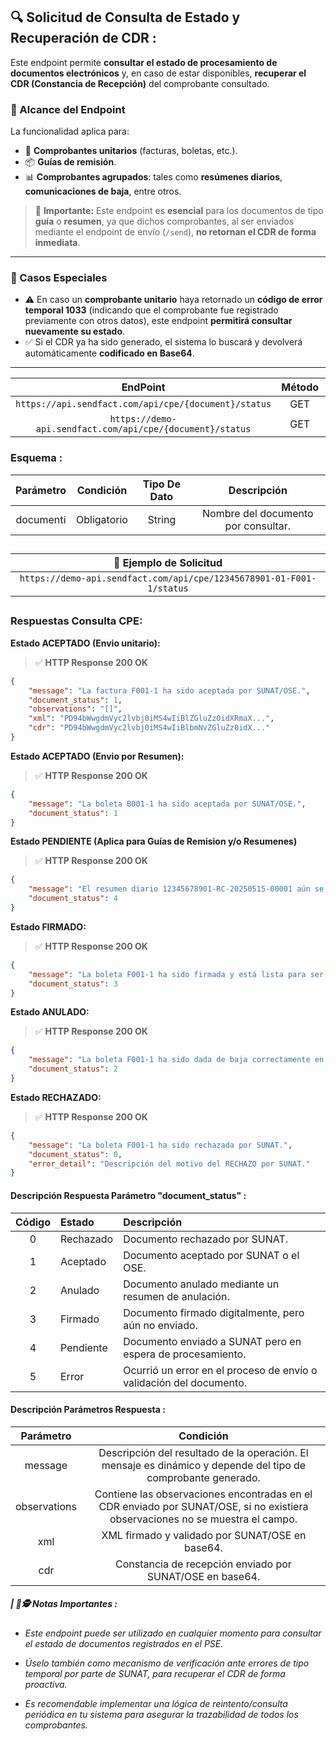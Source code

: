 
## 🔍 **Solicitud de Consulta de Estado y Recuperación de CDR :**

Este endpoint permite **consultar el estado de procesamiento de documentos electrónicos** y, en caso de estar disponibles, **recuperar el CDR (Constancia de Recepción)** del comprobante consultado.

### 📌 Alcance del Endpoint

La funcionalidad aplica para:

- 📄 **Comprobantes unitarios** (facturas, boletas, etc.).
- 📦 **Guías de remisión**.
- 📊 **Comprobantes agrupados**: tales como **resúmenes diarios**, **comunicaciones de baja**, entre otros.

> 🧠 **Importante:** Este endpoint es **esencial** para los documentos de tipo **guía** o **resumen**, ya que dichos comprobantes, al ser enviados mediante el endpoint de envío (`/send`), **no retornan el CDR de forma inmediata**.

---

### 🔁 Casos Especiales

- ⚠️ En caso un **comprobante unitario** haya retornado un **código de error temporal 1033** (indicando que el comprobante fue registrado previamente con otros datos), este endpoint **permitirá consultar nuevamente su estado**.
- ✅ Si el CDR ya ha sido generado, el sistema lo buscará y devolverá automáticamente **codificado en Base64**.

---

|                            EndPoint                         | Método |   Entorno  |
|:-----------------------------------------------------------:|:------:|:----------:|
|     `https://api.sendfact.com/api/cpe/{document}/status`    |  GET   | Producción |
|  `https://demo-api.sendfact.com/api/cpe/{document}/status`  |  GET   |    Demo    |

### **Esquema :**

|     Parámetro   |  Condición  | Tipo De Dato |              Descripción              |
|:---------------:|:-----------:|:------------:|:-------------------------------------:|
|    documentℹ️  | Obligatorio |    String    |   Nombre del documento por consultar.  |

##

|                    **🧪 Ejemplo de Solicitud**                     |
|:-------------------------------------------------------------------:|
| `https://demo-api.sendfact.com/api/cpe/12345678901-01-F001-1/status`|

##

###  **Respuestas Consulta CPE:**

**Estado ACEPTADO (Envio unitario):**

> ✅ **HTTP Response 200 OK**

```json
{
    "message": "La factura F001-1 ha sido aceptada por SUNAT/OSE.",
    "document_status": 1,
    "observations": "[]",
    "xml": "PD94bWwgdmVyc2lvbj0iMS4wIiBlZGluZz0idXRmaX...",
    "cdr": "PD94bWwgdmVyc2lvbj0iMS4wIiBlbmNvZGluZz0idX..."
}
```

**Estado ACEPTADO (Envio por Resumen):**

> ✅ **HTTP Response 200 OK**

```json
{
    "message": "La boleta B001-1 ha sido aceptada por SUNAT/OSE.",
    "document_status": 1
}
```

**Estado PENDIENTE (Aplica para Guías de Remision y/o Resumenes)**

> ✅ **HTTP Response 200 OK**

```json
{
    "message": "El resumen diario 12345678901-RC-20250515-00001 aún se encuentra en proceso en SUNAT/OSE. Intente nuevamente más tarde.",
    "document_status": 4
}
```

**Estado FIRMADO:**

> ✅ **HTTP Response 200 OK**

```json
{
    "message": "La boleta F001-1 ha sido firmada y está lista para ser enviado a SUNAT.",
    "document_status": 3
}
```

**Estado ANULADO:**

> ✅ **HTTP Response 200 OK**

```json
{
    "message": "La boleta F001-1 ha sido dada de baja correctamente en SUNAT/OSE.",
    "document_status": 2
}
```

**Estado RECHAZADO:**

> ✅ **HTTP Response 200 OK**

```json
{
    "message": "La boleta F001-1 ha sido rechazada por SUNAT.",
    "document_status": 0,
    "error_detail": "Descripción del motivo del RECHAZO por SUNAT."
}
```

#### **Descripción Respuesta Parámetro "document_status" :**

| Código | Estado    | Descripción                  |
|:------:|:----------|:-----------------------------|
| 0      | Rechazado | Documento rechazado por SUNAT.|
| 1      | Aceptado  | Documento aceptado por SUNAT o el OSE.|
| 2      | Anulado   | Documento anulado mediante un resumen de anulación.|
| 3      | Firmado   | Documento firmado digitalmente, pero aún no enviado.|
| 4      | Pendiente | Documento enviado a SUNAT pero en espera de procesamiento.|
| 5      | Error     | Ocurrió un error en el proceso de envío o validación del documento.|

#### **Descripción Parámetros Respuesta :**

|   Parámetro  |                                                            Condición                                                          |
|:------------:|:-----------------------------------------------------------------------------------------------------------------------------:|
|    message   |          Descripción del resultado de la operación. El mensaje es dinámico y depende del tipo de comprobante generado.        |
| observations | Contiene las observaciones encontradas en el CDR enviado por SUNAT/OSE, si no existiera observaciones no se muestra el campo. |
|      xml     |                                      XML firmado y validado por SUNAT/OSE en base64.                                          |
|      cdr     |                                 Constancia de recepción enviado por SUNAT/OSE en base64.                                      |


##### **| 📝🕵️ Notas Importantes :**
- _Este endpoint puede ser utilizado en cualquier momento para consultar el estado de documentos registrados en el PSE._

- _Úselo también como mecanismo de verificación ante errores de tipo temporal por parte de SUNAT, para recuperar el CDR de forma proactiva._

- _Es recomendable implementar una lógica de reintento/consulta periódica en tu sistema para asegurar la trazabilidad de todos los comprobantes._